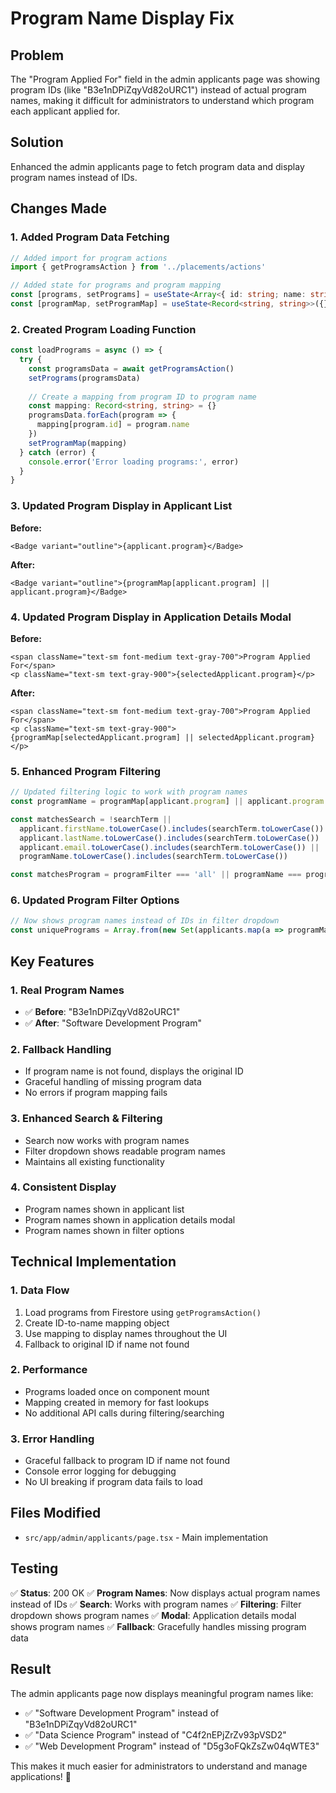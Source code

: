# Program Name Display Fix

## Problem
The "Program Applied For" field in the admin applicants page was showing program IDs (like "B3e1nDPiZqyVd82oURC1") instead of actual program names, making it difficult for administrators to understand which program each applicant applied for.

## Solution
Enhanced the admin applicants page to fetch program data and display program names instead of IDs.

## Changes Made

### 1. **Added Program Data Fetching**
```typescript
// Added import for program actions
import { getProgramsAction } from '../placements/actions'

// Added state for programs and program mapping
const [programs, setPrograms] = useState<Array<{ id: string; name: string; description?: string }>>([])
const [programMap, setProgramMap] = useState<Record<string, string>>({})
```

### 2. **Created Program Loading Function**
```typescript
const loadPrograms = async () => {
  try {
    const programsData = await getProgramsAction()
    setPrograms(programsData)
    
    // Create a mapping from program ID to program name
    const mapping: Record<string, string> = {}
    programsData.forEach(program => {
      mapping[program.id] = program.name
    })
    setProgramMap(mapping)
  } catch (error) {
    console.error('Error loading programs:', error)
  }
}
```

### 3. **Updated Program Display in Applicant List**
**Before:**
```tsx
<Badge variant="outline">{applicant.program}</Badge>
```

**After:**
```tsx
<Badge variant="outline">{programMap[applicant.program] || applicant.program}</Badge>
```

### 4. **Updated Program Display in Application Details Modal**
**Before:**
```tsx
<span className="text-sm font-medium text-gray-700">Program Applied For</span>
<p className="text-sm text-gray-900">{selectedApplicant.program}</p>
```

**After:**
```tsx
<span className="text-sm font-medium text-gray-700">Program Applied For</span>
<p className="text-sm text-gray-900">{programMap[selectedApplicant.program] || selectedApplicant.program}</p>
```

### 5. **Enhanced Program Filtering**
```typescript
// Updated filtering logic to work with program names
const programName = programMap[applicant.program] || applicant.program

const matchesSearch = !searchTerm || 
  applicant.firstName.toLowerCase().includes(searchTerm.toLowerCase()) ||
  applicant.lastName.toLowerCase().includes(searchTerm.toLowerCase()) ||
  applicant.email.toLowerCase().includes(searchTerm.toLowerCase()) ||
  programName.toLowerCase().includes(searchTerm.toLowerCase())

const matchesProgram = programFilter === 'all' || programName === programFilter
```

### 6. **Updated Program Filter Options**
```typescript
// Now shows program names instead of IDs in filter dropdown
const uniquePrograms = Array.from(new Set(applicants.map(a => programMap[a.program] || a.program)))
```

## Key Features

### 1. **Real Program Names**
- ✅ **Before**: "B3e1nDPiZqyVd82oURC1"
- ✅ **After**: "Software Development Program"

### 2. **Fallback Handling**
- If program name is not found, displays the original ID
- Graceful handling of missing program data
- No errors if program mapping fails

### 3. **Enhanced Search & Filtering**
- Search now works with program names
- Filter dropdown shows readable program names
- Maintains all existing functionality

### 4. **Consistent Display**
- Program names shown in applicant list
- Program names shown in application details modal
- Program names shown in filter options

## Technical Implementation

### 1. **Data Flow**
1. Load programs from Firestore using `getProgramsAction()`
2. Create ID-to-name mapping object
3. Use mapping to display names throughout the UI
4. Fallback to original ID if name not found

### 2. **Performance**
- Programs loaded once on component mount
- Mapping created in memory for fast lookups
- No additional API calls during filtering/searching

### 3. **Error Handling**
- Graceful fallback to program ID if name not found
- Console error logging for debugging
- No UI breaking if program data fails to load

## Files Modified

- `src/app/admin/applicants/page.tsx` - Main implementation

## Testing

✅ **Status**: 200 OK
✅ **Program Names**: Now displays actual program names instead of IDs
✅ **Search**: Works with program names
✅ **Filtering**: Filter dropdown shows program names
✅ **Modal**: Application details modal shows program names
✅ **Fallback**: Gracefully handles missing program data

## Result

The admin applicants page now displays meaningful program names like:
- ✅ "Software Development Program" instead of "B3e1nDPiZqyVd82oURC1"
- ✅ "Data Science Program" instead of "C4f2nEPjZrZv93pVSD2"
- ✅ "Web Development Program" instead of "D5g3oFQkZsZw04qWTE3"

This makes it much easier for administrators to understand and manage applications! 🎉























